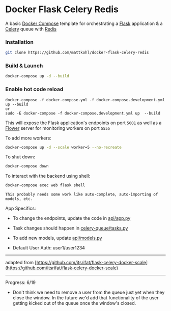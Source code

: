 # Docker Flask Celery Redis

A basic [Docker Compose](https://docs.docker.com/compose/) template for orchestrating a [Flask](http://flask.pocoo.org/) application & a [Celery](http://www.celeryproject.org/) queue with [Redis](https://redis.io/)

### Installation

```bash
git clone https://github.com/mattkohl/docker-flask-celery-redis
```

### Build & Launch

```bash
docker-compose up -d --build
```

### Enable hot code reload

```
docker-compose -f docker-compose.yml -f docker-compose.development.yml up --build
or
sudo -E docker-compose -f docker-compose.development.yml up  --build
```

This will expose the Flask application's endpoints on port `5001` as well as a [Flower](https://github.com/mher/flower) server for monitoring workers on port `5555`

To add more workers:
```bash
docker-compose up -d --scale worker=5 --no-recreate
```

To shut down:

```bash
docker-compose down
```

To interact with the backend using shell:
```bash
docker-compose exec web flask shell
```

    This probably needs some work like auto-complete, auto-importing of models, etc.


App Specifics:
- To change the endpoints, update the code in [api/app.py](api/app.py)
- Task changes should happen in [celery-queue/tasks.py](celery-queue/tasks.py)
- To add new models, update [api/models.py](api/models.py)

- Default User Auth: user1/user1234



---

adapted from [https://github.com/itsrifat/flask-celery-docker-scale](https://github.com/itsrifat/flask-celery-docker-scale)





------------------------------------

Progress:
6/19
- Don't think we need to remove a user from the queue just yet when they close the window. In the future we'd add that functionality of the user getting kicked out of the queue once the window's closed.

